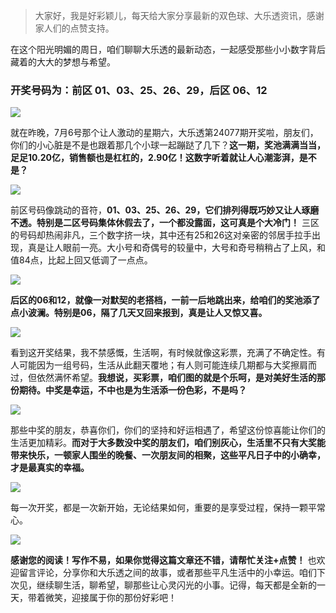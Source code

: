 > 大家好，我是好彩颖儿，每天给大家分享最新的双色球、大乐透资讯，感谢家人们的点赞支持。

在这个阳光明媚的周日，咱们聊聊大乐透的最新动态，一起感受那些小小数字背后藏着的大大的梦想与希望。

### 开奖号码为：前区 01、03、25、26、29，后区 06、12


![](https://cdn.jsdelivr.net/gh/wangwenjie1314/PicCDN/2024-7-7/1720309705886-image.png)


就在昨晚，7月6号那个让人激动的星期六，大乐透第24077期开奖啦，朋友们，你们的小心脏是不是也跟着那几个小球一起蹦跶了几下？**这一期，奖池满满当当，足足10.20亿，销售额也是杠杠的，2.90亿！这数字听着就让人心潮澎湃，是不是？**


![](https://cdn.jsdelivr.net/gh/wangwenjie1314/PicCDN/2024-7-7/1720309751469-image.png)


前区号码像跳动的音符，**01、03、25、26、29，它们排列得既巧妙又让人琢磨不透。特别是二区号码集体休假去了，一个都没露面，这可真是个大冷门！** 三区的号码却热闹非凡，三个数字挤一块，其中还有25和26这对亲密的邻居手拉手出现，真是让人眼前一亮。大小号和奇偶号的较量中，大号和奇号稍稍占了上风，和值84点，比起上回又低调了一点点。


![](https://cdn.jsdelivr.net/gh/wangwenjie1314/PicCDN/2024-7-7/1720309731133-image.png)


**后区的06和12，就像一对默契的老搭档，一前一后地跳出来，给咱们的奖池添了点小波澜。特别是06，隔了几天又回来报到，真是让人又惊又喜。**


![](https://cdn.jsdelivr.net/gh/wangwenjie1314/PicCDN/2024-7-7/1720309783216-image.png)


看到这开奖结果，我不禁感慨，生活啊，有时候就像这彩票，充满了不确定性。有人可能因为一组号码，生活从此翻天覆地；有人则可能连续几期都与大奖擦肩而过，但依然满怀希望。**我想说，买彩票，咱们图的就是个乐呵，是对美好生活的那份期待。中奖是幸运，不中也是为生活添一份色彩，不是吗？**


![](https://cdn.jsdelivr.net/gh/wangwenjie1314/PicCDN/2024-7-7/1720309805240-image.png)


那些中奖的朋友，恭喜你们，你们的坚持和好运相遇了，希望这份惊喜能让你们的生活更加精彩。**而对于大多数没中奖的朋友们，咱们别灰心，生活里不只有大奖能带来快乐，一顿家人围坐的晚餐、一次朋友间的相聚，这些平凡日子中的小确幸，才是最真实的幸福。**

![](https://cdn.jsdelivr.net/gh/wangwenjie1314/PicCDN/2024-7-7/1720309832672-image.png)


每一次开奖，都是一次新开始，无论结果如何，重要的是享受过程，保持一颗平常心。


![](https://cdn.jsdelivr.net/gh/wangwenjie1314/PicCDN/2024-7-7/1720309864515-image.png)


**感谢您的阅读！写作不易，如果你觉得这篇文章还不错，请帮忙关注+点赞！** 也欢迎留言评论，分享你和大乐透之间的故事，或者那些平凡生活中的小幸运。咱们下次见，继续聊生活，聊希望，聊那些让心灵闪光的小事。记得，每天都是全新的一天，带着微笑，迎接属于你的那份好彩吧！